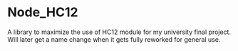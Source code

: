 # Node_HC12
 
A library to maximize the use of HC12 module for my university final project. Will later get a name change when it gets fully reworked for general use.